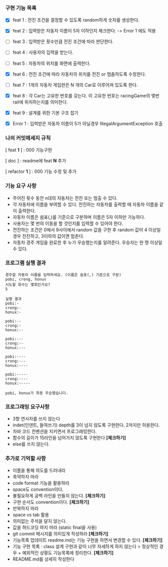 ### 구현 기능 목록

- [x] feat 1 : 전진 조건을 결정할 수 있도록 random하게 숫자를 생성한다.

- [x] feat 2 : 입력받은 자동차 이름이 5자 이하인지 체크한다. -> Error 1 에도 적용

- [ ] feat 3 : 입력받은 횟수만큼 전진 조건에 따라 판단한다.

- [ ] feat 4 : 사용자의 입력을 받는다.

- [ ] feat 5 : 자동차의 위치를 화면에 출력한다.

- [x] feat 6 : 전진 조건에 따라 자동차의 위치를 전진 or 멈춤하도록 수정한다.

- [ ] feat 7 : 1개의 자동차 게임판은 N 개의 Car로 이루어져 있도록 한다.

- [x] feat 8 : 각 Car는 고유한 번호를 갖는다. 이 고유한 번호는 racingGame의 몇번 rail에 위치하는지를 의미한다.

- [x] feat 9 : 설계를 위한 기본 구조 잡기

- [x] Error 1 : 입력받은 자동차 이름이 5가 아닐경우 IllegalArgumentException 호출



### 나의 커밋메세지 규칙

[ feat **1** ] : 000 기능구현

[ doc ]  :  readme에 feat **N** 추가

[ refactor **1** ] : 000 기능 수정 및 추가



### 기능 요구 사항

- 주어진 횟수 동안 n대의 자동차는 전진 또는 멈출 수 있다.
- 각 자동차에 이름을 부여할 수 있다. 전진하는 자동차를 출력할 때 자동차 이름을 같이 출력한다.
- 자동차 이름은 쉼표(,)를 기준으로 구분하며 이름은 5자 이하만 가능하다.
- 사용자는 몇 번의 이동을 할 것인지를 입력할 수 있어야 한다.
- 전진하는 조건은 0에서 9사이에서 random 값을 구한 후 random 값이 4 이상일 경우 전진하고,  3이하의 값이면 멈춘다.
- 자동차 경주 게임을 완료한 후 누가 우승했는지를 알려준다. 우승자는 한 명 이상일 수 있다.



### 프로그램 실행 결과

```
경주할 자동차 이름을 입력하세요. (이름은 쉼표(,) 기준으로 구분)
pobi, crong, honux
시도할 회수는 몇회인가요?
5

실행 결과
pobi:-
crong:-
honux:-

pobi:--
crong:-
honux:--

pobi:---
crong:--
honux:---

pobi:----
crong:---
honux:----

pobi:-----
crong:----
honux:-----

pobi, honux가 최종 우승했습니다.
```



### 프로그래밍 요구사항

- 3항 연사자를 쓰지 않는다
- indet(인덴트, 들여쓰기) depth를 3이 넘지 않도록 구현한다. 2까지만 허용한다.
- 자바 코드 컨벤션을 지키면서 프로그래밍한다.
- 함수의 길이가 15라인을 넘어가지 않도록 구현한다 **[체크하기]**
- else를 쓰지 않는다.



### 추가로 기억할 사항

- 이름을 통해 의도를 드러내라
- 축약하지 마라
- code format 기능을 활용하라
- space도 convention이다.
- 불필요하게 공백 라인을 만들지 않는다. **[체크하기]**
- 구현 순서도 convention이다. **[체크하기]**
- 반복하지 마라 
- space vs tab 활용
- 의미없는 주석을 달지 않는다.
- 값을 하드코딩 하지 마라 (static final을 사용)
- git commit 메시지를 의미있게 작성하라 **[체크하기]**
- 기능목록 업데이트 readme.md는 기능 구현을 하면서 변경할 수 있다. **[체크하기]**
- 기능 구현 목록 : class 설계 구현과 같이 너무 자세하게 하지 않는다 > 정상적인 경우 + 예외적인 상황도 기능목록에 정리한다. **[체크하기]**
- README.md를 상세히 작성한다